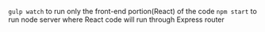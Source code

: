 ``gulp watch`` to run only the front-end portion(React) of the code
``npm start`` to run node server where React code will run through Express
router
